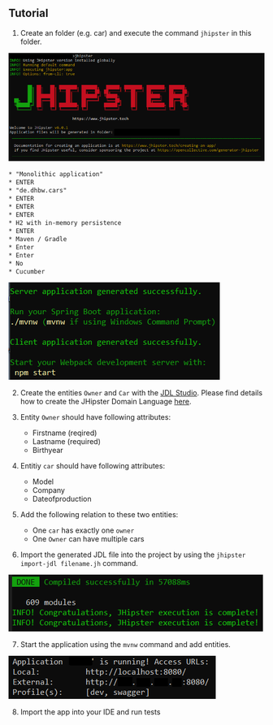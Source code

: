 ## Tutorial
1. Create an folder (e.g. car) and execute the command ``jhipster`` in this folder.

![Initial Screen](https://github.com/luukaass/E-Portfolio-JHipster/blob/master/pictures/installJHipster.PNG)

	* "Monolithic application"
	* ENTER
	* "de.dhbw.cars"
	* ENTER
	* ENTER
	* ENTER
	* H2 with in-memory persistence
	* ENTER
	* Maven / Gradle
	* Enter
	* Enter
	* No
	* Cucumber

![Finished setup](https://github.com/luukaass/E-Portfolio-JHipster/blob/master/pictures/installJHipsterComplete.PNG)

2. Create the entities ``Owner`` and ``Car`` with the [JDL Studio](https://start.jhipster.tech/jdl-studio/). Please find details how to create the JHipster Domain Language [here](http://jhipster.github.io/jdl/).
3. Entity ``Owner`` should have following attributes:
	* Firstname (reqired)
	* Lastname (required)
	* Birthyear
4. Entitiy ``car`` should have following attributes:
	* Model
	* Company
	* Dateofproduction
5. Add the following relation to these two entities:
	* One ``car`` has exactly one ``owner``
	* One ``Owner`` can have multiple cars

6. Import the generated JDL file into the project by using the ``jhipster import-jdl filename.jh`` command.

![Completed Import](https://github.com/luukaass/E-Portfolio-JHipster/blob/master/pictures/ImportSuccess.PNG)

7. Start the application using the ``mvnw`` command and add entities.

![Application running](https://github.com/luukaass/E-Portfolio-JHipster/blob/master/pictures/Running.PNG)

8. Import the app into your IDE and run tests